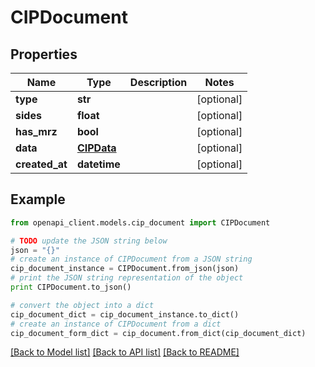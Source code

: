 # CIPDocument


## Properties
Name | Type | Description | Notes
------------ | ------------- | ------------- | -------------
**type** | **str** |  | [optional] 
**sides** | **float** |  | [optional] 
**has_mrz** | **bool** |  | [optional] 
**data** | [**CIPData**](CIPData.md) |  | [optional] 
**created_at** | **datetime** |  | [optional] 

## Example

```python
from openapi_client.models.cip_document import CIPDocument

# TODO update the JSON string below
json = "{}"
# create an instance of CIPDocument from a JSON string
cip_document_instance = CIPDocument.from_json(json)
# print the JSON string representation of the object
print CIPDocument.to_json()

# convert the object into a dict
cip_document_dict = cip_document_instance.to_dict()
# create an instance of CIPDocument from a dict
cip_document_form_dict = cip_document.from_dict(cip_document_dict)
```
[[Back to Model list]](../README.md#documentation-for-models) [[Back to API list]](../README.md#documentation-for-api-endpoints) [[Back to README]](../README.md)



